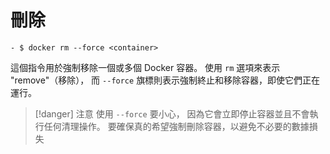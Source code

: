 # 刪除

	- $ docker rm --force <container> 

這個指令用於強制移除一個或多個 Docker 容器。
使用 `rm` 選項來表示 "remove"（移除），
而 `--force` 旗標則表示強制終止和移除容器，即使它們正在運行。


>[!danger] 注意
> 使用 `--force`  要小心，
> 因為它會立即停止容器並且不會執行任何清理操作。
> 要確保真的希望強制刪除容器，以避免不必要的數據損失


